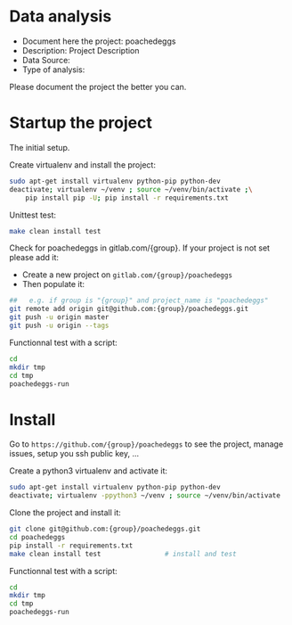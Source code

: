 # Data analysis
- Document here the project: poachedeggs
- Description: Project Description
- Data Source:
- Type of analysis:

Please document the project the better you can.

# Startup the project

The initial setup.

Create virtualenv and install the project:
```bash
sudo apt-get install virtualenv python-pip python-dev
deactivate; virtualenv ~/venv ; source ~/venv/bin/activate ;\
    pip install pip -U; pip install -r requirements.txt
```

Unittest test:
```bash
make clean install test
```

Check for poachedeggs in gitlab.com/{group}.
If your project is not set please add it:

- Create a new project on `gitlab.com/{group}/poachedeggs`
- Then populate it:

```bash
##   e.g. if group is "{group}" and project_name is "poachedeggs"
git remote add origin git@github.com:{group}/poachedeggs.git
git push -u origin master
git push -u origin --tags
```

Functionnal test with a script:

```bash
cd
mkdir tmp
cd tmp
poachedeggs-run
```

# Install

Go to `https://github.com/{group}/poachedeggs` to see the project, manage issues,
setup you ssh public key, ...

Create a python3 virtualenv and activate it:

```bash
sudo apt-get install virtualenv python-pip python-dev
deactivate; virtualenv -ppython3 ~/venv ; source ~/venv/bin/activate
```

Clone the project and install it:

```bash
git clone git@github.com:{group}/poachedeggs.git
cd poachedeggs
pip install -r requirements.txt
make clean install test                # install and test
```
Functionnal test with a script:

```bash
cd
mkdir tmp
cd tmp
poachedeggs-run
```
